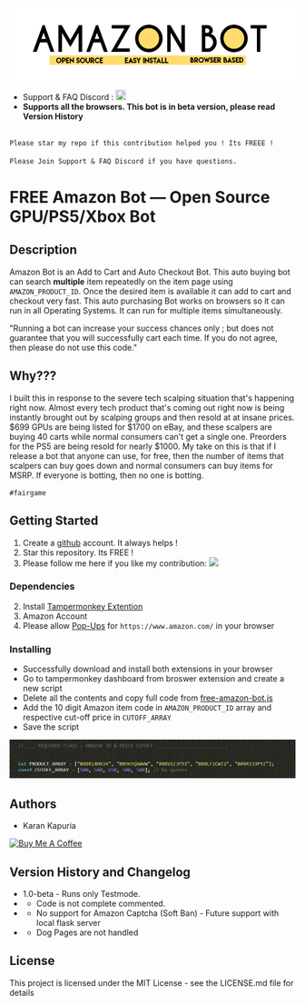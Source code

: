<img src="resources/new_logo.gif">

* Support & FAQ Discord : <a href="https://discord.gg/UcxcyxS5X8"><img src="https://discord.com/assets/f9bb9c4af2b9c32a2c5ee0014661546d.png" width="18" height="18"></img></a>
* **Supports all the browsers. This bot is in beta version, please read Version History** 

```

Please star my repo if this contribution helped you ! Its FREEE !

Please Join Support & FAQ Discord if you have questions.

```
# FREE Amazon Bot — Open Source GPU/PS5/Xbox Bot

## Description

Amazon Bot is an Add to Cart and Auto Checkout Bot. This auto buying bot can search **multiple** item repeatedly on the item page using `AMAZON_PRODUCT_ID`. Once the desired item is available it can add to cart and checkout very fast. This auto purchasing Bot works on browsers so it can run in all Operating Systems. It can run for multiple items simultaneously.

"Running a bot can increase your success chances only ; but does not guarantee that you will successfully cart each time. If you do not agree, then please do not use this code."

## Why???

I built this in response to the severe tech scalping situation that's happening right now. Almost every tech product that's coming out right now is being instantly brought out by scalping groups and then resold at at insane prices. $699 GPUs are being listed for $1700 on eBay, and these scalpers are buying 40 carts while normal consumers can't get a single one. Preorders for the PS5 are being resold for nearly $1000. My take on this is that if I release a bot that anyone can use, for free, then the number of items that scalpers can buy goes down and normal consumers can buy items for MSRP. If everyone is botting, then no one is botting.


```
#fairgame
```

## Getting Started

1. Create a [github](https://github.com/login?return_to=%2Fkkapuria3) account. It always helps !
2. Star this repository. Its FREE !
3. Please follow me here if you like my contribution: [<img src="https://p.kindpng.com/picc/s/726-7262336_deadpool-logo-pixel-art-hd-png-download.png" width="25"/>](https://github.com/kkapuria3)

### Dependencies

2. Install [Tampermonkey Extention](https://www.tampermonkey.net/)
3. Amazon Account 
4. Please allow [Pop-Ups](https://www.isc.upenn.edu/how-to/configuring-your-web-browser-allow-pop-windows) for ```https://www.amazon.com/``` in your browser


### Installing

* Successfully download and install both extensions in your browser
* Go to tampermonkey dashboard from broswer extension and create a new script
* Delete all the contents and copy full code from [free-amazon-bot.js](https://raw.githubusercontent.com/kkapuria3/BestBuy-GPU-Bot/main/best-buy-tm.js)
* Add the 10 digit Amazon item code in `AMAZON_PRODUCT_ID` array and respective cut-off price in `CUTOFF_ARRAY`
* Save the script

<img src="resources/flags.gif">

## Authors

* Karan Kapuria

<a href="https://www.buymeacoffee.com/kapuriakaran" target="_blank"><img src="https://cdn.buymeacoffee.com/buttons/v2/default-yellow.png" alt="Buy Me A Coffee" style="height: 60px !important;width: 217px !important;" ></a>


## Version History and Changelog

* 1.0-beta - Runs only Testmode.
* - Code is not complete commented.
* - No support for Amazon Captcha (Soft Ban) - Future support with local flask server
* - Dog Pages are not handled


## License

This project is licensed under the MIT License - see the LICENSE.md file for details
